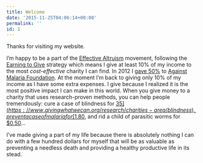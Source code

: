 ```yaml
---
title: Welcome
date: '2015-11-25T04:06:14+00:00'
permalink: ''
id: 1
---
```

Thanks for visiting my website.

I’m happy to be a part of the [Effective Altruism](http://effective-altruism.com/) movement, following the [Earning to Give](http://en.wikipedia.org/wiki/Earning_to_give) strategy which means I give at least 10% of my income to the most *cost-effective* charity I can find. In 2012 I [gave 50%](http://www.boldergiving.org/stories.php?story=Boris_Yakubchik) to [Against Malaria Foundation](http://www.againstmalaria.com/Fundraiser.aspx?FundraiserID=6527). At the moment I’m back to giving only 10% of my income as I have some extra expenses. I give because I realized it is the most positive impact I can make in this world. When you give money to a charity that uses research-proven methods, you can help people tremendously: cure a case of blindness for [$35](https://www.givingwhatwecan.org/research/charities-area/blindness), prevent a case of malaria for [$1.80](http://www.givewell.org/international/top-charities/amf), and rid a child of parasitic worms for [$0.50](http://www.givewell.org/international/top-charities/schistosomiasis-control-initiative)…

I’ve made giving a part of my life because there is absolutely nothing I can do with a few hundred dollars for myself that will be as valuable as preventing a needless death and providing a healthy productive life in its stead.
